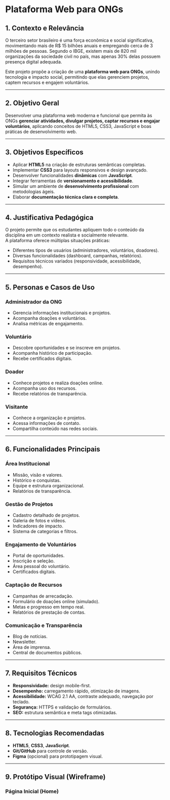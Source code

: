 # Plataforma Web para ONGs

## 1. Contexto e Relevância
O terceiro setor brasileiro é uma força econômica e social significativa, movimentando mais de R$ 15 bilhões anuais e empregando cerca de 3 milhões de pessoas. Segundo o IBGE, existem mais de 820 mil organizações da sociedade civil no país, mas apenas 30% delas possuem presença digital adequada.

Este projeto propõe a criação de uma **plataforma web para ONGs**, unindo tecnologia e impacto social, permitindo que elas gerenciem projetos, captem recursos e engajem voluntários.

---

## 2. Objetivo Geral
Desenvolver uma plataforma web moderna e funcional que permita às ONGs **gerenciar atividades, divulgar projetos, captar recursos e engajar voluntários**, aplicando conceitos de HTML5, CSS3, JavaScript e boas práticas de desenvolvimento web.

---

## 3. Objetivos Específicos
- Aplicar **HTML5** na criação de estruturas semânticas completas.
- Implementar **CSS3** para layouts responsivos e design avançado.
- Desenvolver funcionalidades **dinâmicas** com **JavaScript**.
- Integrar ferramentas de **versionamento e acessibilidade**.
- Simular um ambiente de **desenvolvimento profissional** com metodologias ágeis.
- Elaborar **documentação técnica clara e completa**.

---

## 4. Justificativa Pedagógica
O projeto permite que os estudantes apliquem todo o conteúdo da disciplina em um contexto realista e socialmente relevante.  
A plataforma oferece múltiplas situações práticas:
- Diferentes tipos de usuários (administradores, voluntários, doadores).
- Diversas funcionalidades (dashboard, campanhas, relatórios).
- Requisitos técnicos variados (responsividade, acessibilidade, desempenho).

---

## 5. Personas e Casos de Uso

### Administrador da ONG
- Gerencia informações institucionais e projetos.
- Acompanha doações e voluntários.
- Analisa métricas de engajamento.

### Voluntário
- Descobre oportunidades e se inscreve em projetos.
- Acompanha histórico de participação.
- Recebe certificados digitais.

### Doador
- Conhece projetos e realiza doações online.
- Acompanha uso dos recursos.
- Recebe relatórios de transparência.

### Visitante
- Conhece a organização e projetos.
- Acessa informações de contato.
- Compartilha conteúdo nas redes sociais.

---

## 6. Funcionalidades Principais

### Área Institucional
- Missão, visão e valores.
- Histórico e conquistas.
- Equipe e estrutura organizacional.
- Relatórios de transparência.

### Gestão de Projetos
- Cadastro detalhado de projetos.
- Galeria de fotos e vídeos.
- Indicadores de impacto.
- Sistema de categorias e filtros.

### Engajamento de Voluntários
- Portal de oportunidades.
- Inscrição e seleção.
- Área pessoal do voluntário.
- Certificados digitais.

### Captação de Recursos
- Campanhas de arrecadação.
- Formulário de doações online (simulado).
- Metas e progresso em tempo real.
- Relatórios de prestação de contas.

### Comunicação e Transparência
- Blog de notícias.
- Newsletter.
- Área de imprensa.
- Central de documentos públicos.

---

## 7. Requisitos Técnicos
- **Responsividade:** design mobile-first.
- **Desempenho:** carregamento rápido, otimização de imagens.
- **Acessibilidade:** WCAG 2.1 AA, contraste adequado, navegação por teclado.
- **Segurança:** HTTPS e validação de formulários.
- **SEO:** estrutura semântica e meta tags otimizadas.

---

## 8. Tecnologias Recomendadas
- **HTML5**, **CSS3**, **JavaScript**.
- **Git/GitHub** para controle de versão.
- **Figma** (opcional) para prototipagem visual.

---

## 9. Protótipo Visual (Wireframe)

### Página Inicial (Home)
